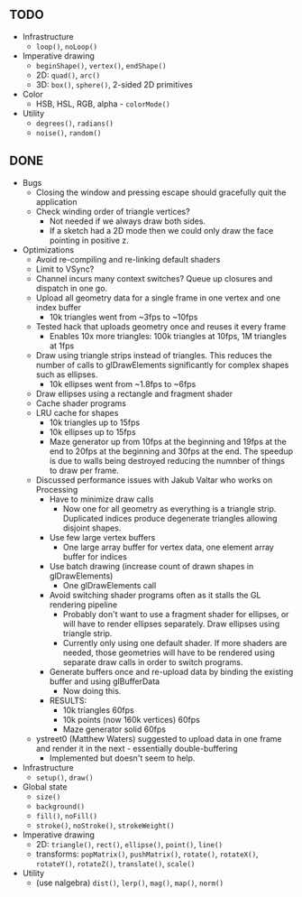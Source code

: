 ## TODO

* Infrastructure
    * `loop()`, `noLoop()`
* Imperative drawing
    * `beginShape()`, `vertex()`, `endShape()`
    * 2D: `quad()`, `arc()`
    * 3D: `box()`, `sphere()`, 2-sided 2D primitives
* Color
    * HSB, HSL, RGB, alpha - `colorMode()`
* Utility
    * `degrees()`, `radians()`
    * `noise()`, `random()`

## DONE

* Bugs
    * Closing the window and pressing escape should gracefully quit the application
    * Check winding order of triangle vertices?
        * Not needed if we always draw both sides.
        * If a sketch had a 2D mode then we could only draw the face pointing in positive z.
* Optimizations
    * Avoid re-compiling and re-linking default shaders
    * Limit to VSync?
    * Channel incurs many context switches? Queue up closures and dispatch in one go.
    * Upload all geometry data for a single frame in one vertex and one index buffer
        * 10k triangles went from ~3fps to ~10fps
    * Tested hack that uploads geometry once and reuses it every frame
        * Enables 10x more triangles: 100k triangles at 10fps, 1M triangles at 1fps
    * Draw using triangle strips instead of triangles. This reduces the number of calls to glDrawElements significantly for complex shapes such as ellipses.
        * 10k ellipses went from ~1.8fps to ~6fps
    * Draw ellipses using a rectangle and fragment shader
    * Cache shader programs
    * LRU cache for shapes
        * 10k triangles up to 15fps
        * 10k ellipses up to 15fps
        * Maze generator up from 10fps at the beginning and 19fps at the end to 20fps at the beginning and 30fps at the end. The speedup is due to walls being destroyed reducing the numnber of things to draw per frame.
    * Discussed performance issues with Jakub Valtar who works on Processing
        * Have to minimize draw calls
            * Now one for all geometry as everything is a triangle strip. Duplicated indices produce degenerate triangles allowing disjoint shapes.
        * Use few large vertex buffers
            * One large array buffer for vertex data, one element array buffer for indices
        * Use batch drawing (increase count of drawn shapes in glDrawElements)
            * One glDrawElements call
        * Avoid switching shader programs often as it stalls the GL rendering pipeline
            * Probably don't want to use a fragment shader for ellipses, or will have to render ellipses separately. Draw ellipses using triangle strip.
            * Currently only using one default shader. If more shaders are needed, those geometries will have to be rendered using separate draw calls in order to switch programs.
        * Generate buffers once and re-upload data by binding the existing buffer and using glBufferData
            * Now doing this.
        * RESULTS:
            * 10k triangles 60fps
            * 10k points (now 160k vertices) 60fps
            * Maze generator solid 60fps
    * ystreet0 (Matthew Waters) suggested to upload data in one frame and render it in the next - essentially double-buffering
        * Implemented but doesn't seem to help.
* Infrastructure
    * `setup()`, `draw()`
* Global state
    * `size()`
    * `background()`
    * `fill()`, `noFill()`
    * `stroke()`, `noStroke()`, `strokeWeight()`
* Imperative drawing
    * 2D: `triangle()`, `rect()`, `ellipse()`, `point()`, `line()`
    * transforms: `popMatrix()`, `pushMatrix()`, `rotate()`, `rotateX()`, `rotateY()`, `rotateZ()`, `translate()`, `scale()`
* Utility
    * (use nalgebra) `dist()`, `lerp()`, `mag()`, `map()`, `norm()`
